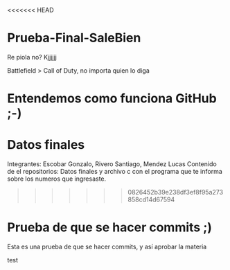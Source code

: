  <<<<<<< HEAD
# Prueba-Final-SaleBien
Re piola no? Kjjjjjj

Battlefield > Call of Duty, no importa quien lo diga

Entendemos como funciona GitHub
;-)
=======
# Datos finales

Integrantes: Escobar Gonzalo, Rivero Santiago, Mendez Lucas
Contenido de el repositorios: Datos finales y archivo c con el programa que te informa sobre los numeros que ingresaste.

>>>>>>> 0826452b39e238df3ef8f95a273858cd14d67594
# Prueba de que se hacer commits ;)
Esta es una prueba de que se hacer commits, y así aprobar la materia

test
